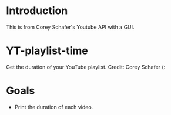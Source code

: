 # Introduction
This is from Corey Schafer's Youtube API with a GUI.

# YT-playlist-time
Get the duration of your YouTube playlist. Credit: Corey Schafer (:

# Goals
* Print the duration of each video.
